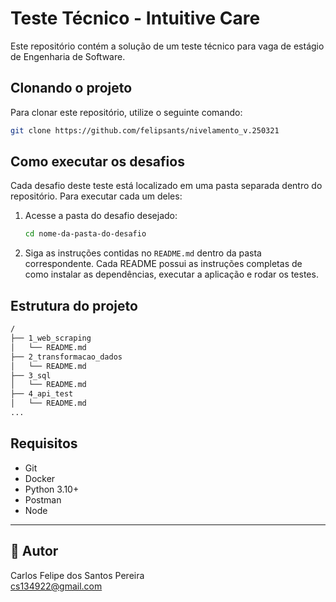 ﻿# Teste Técnico - Intuitive Care

Este repositório contém a solução de um teste técnico para vaga de estágio de Engenharia de Software.

## Clonando o projeto

Para clonar este repositório, utilize o seguinte comando:

```bash
git clone https://github.com/felipsants/nivelamento_v.250321
```

## Como executar os desafios

Cada desafio deste teste está localizado em uma pasta separada dentro do repositório. Para executar cada um deles:

1. Acesse a pasta do desafio desejado:
   ```bash
   cd nome-da-pasta-do-desafio
   ```

2. Siga as instruções contidas no `README.md` dentro da pasta correspondente. Cada README possui as instruções completas de como instalar as dependências, executar a aplicação e rodar os testes.

## Estrutura do projeto

```bash
/
├── 1_web_scraping
│   └── README.md
├── 2_transformacao_dados
│   └── README.md
├── 3_sql
│   └── README.md
├── 4_api_test
│   └── README.md
...
```

## Requisitos

- Git
- Docker
- Python 3.10+
- Postman
- Node

---

## 👤 Autor

Carlos Felipe dos Santos Pereira  
cs134922@gmail.com
